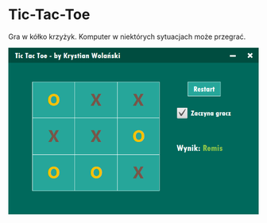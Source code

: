 # Tic-Tac-Toe
Gra w kółko krzyżyk. Komputer w niektórych sytuacjach może przegrać.

<p>
  <img src="photo.PNG">
</p>

